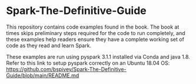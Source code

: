 # Spark-The-Definitive-Guide

This repository contains code examples found in the book. The book at times skips preliminary steps required for the code to run completely, and these examples help readers ensure they have a complete working set of code as they read and learn Spark.

These examples are run using pyspark 3.1.1 installed via Conda and java 1.8. Refer to this link to setup pyspark correctly on an Ubuntu 18.04 OS: https://github.com/bspivey/Spark-The-Definitive-Guide/blob/main/README.md


 
